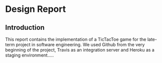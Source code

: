 # Design Report

## Introduction  
This report contains the implementation of a TicTacToe game for the late-term project in software engineering. We used Github from the very beginning of the project, Travis as an integration server and Heroku as a staging environment.....
